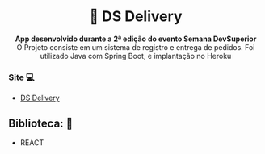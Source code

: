 <h1 align="center">🍕 DS Delivery</h1>
<p align="center">
  <strong>App desenvolvido durante a 2ª edição do evento Semana DevSuperior</strong>
  <br>
  <span>O Projeto consiste em um sistema de registro e entrega de pedidos. Foi utilizado Java com Spring Boot, e implantação no Heroku</span>
</p>




### Site 💻

- [DS Delivery](https://sds2-ds-deliver.netlify.app/)

## Biblioteca: 📙
- REACT

